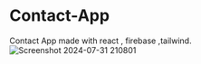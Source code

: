 # Contact-App
Contact App made with react , firebase ,tailwind.
![Screenshot 2024-07-31 210801](https://github.com/user-attachments/assets/c1ffa82b-01bb-45cd-8510-0a36875d1690)
